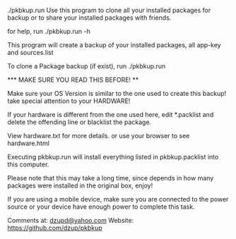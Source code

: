 ./pkbkup.run
Use this program to clone all your installed packages
for backup or to share your installed packages with friends.

for help, run 
./pkbkup.run -h 

This program will create a backup of your installed packages,
all app-key and sources.list

To clone a Package backup (if exist), run
./pkbkup.run

*** MAKE SURE YOU READ THIS BEFORE! **

Make sure your OS Version is similar to the one used to create
this backup! take special attention to your HARDWARE!

If your hardware is different from the one used here,
edit *.packlist and delete the offending
line or blacklist the package.

View hardware.txt for more details.
or use your browser to see hardware.html

Executing pkbkup.run will install everything listed in
pkbkup.packlist into this computer.

Please note that this may take a long time, since depends in 
how many packages were installed in the original box, enjoy!

If you are using a mobile device, make sure you are connected
to the power source or your device have enough power to complete
this task.

Comments at: dzupd@yahoo.com
    Website: https://github.com/dzup/pkbkup
